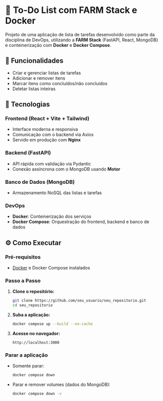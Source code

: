 # 📝 To-Do List com FARM Stack e Docker

Projeto de uma aplicação de lista de tarefas desenvolvido como parte da disciplina de DevOps, utilizando a **FARM Stack** (FastAPI, React, MongoDB) e conteinerização com **Docker** e **Docker Compose**.

## 🚀 Funcionalidades

- Criar e gerenciar listas de tarefas
- Adicionar e remover itens
- Marcar itens como concluídos/não concluídos
- Deletar listas inteiras

## 🧰 Tecnologias

### Frontend (React + Vite + Tailwind)
- Interface moderna e responsiva
- Comunicação com o backend via Axios
- Servido em produção com **Nginx**

### Backend (FastAPI)
- API rápida com validação via Pydantic
- Conexão assíncrona com o MongoDB usando **Motor**

### Banco de Dados (MongoDB)
- Armazenamento NoSQL das listas e tarefas

### DevOps
- **Docker**: Conteinerização dos serviços
- **Docker Compose**: Orquestração do frontend, backend e banco de dados

## ⚙️ Como Executar

### Pré-requisitos
- [Docker](https://www.docker.com/get-started) e Docker Compose instalados

### Passo a Passo

1. **Clone o repositório:**
   ```bash
   git clone https://github.com/seu_usuario/seu_repositorio.git
   cd seu_repositorio
   ```

2. **Suba a aplicação:**
   ```bash
   docker compose up --build --no-cache
   ```

3. **Acesse no navegador:**
   ```
   http://localhost:3000
   ```

### Parar a aplicação

- Somente parar:
  ```bash
  docker compose down
  ```

- Parar e remover volumes (dados do MongoDB):
  ```bash
  docker compose down -v
  ```
